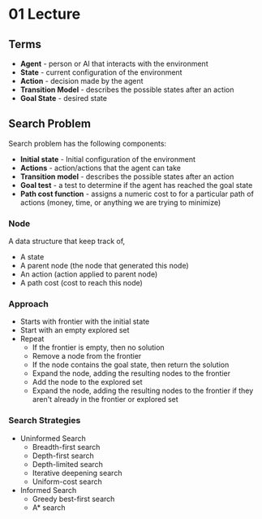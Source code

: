 # 01 Lecture

## Terms

- **Agent** - person or AI that interacts with the environment
- **State** - current configuration of the environment
- **Action** - decision made by the agent
- **Transition Model** - describes the possible states after an action
- **Goal State** - desired state

## Search Problem

Search problem has the following components:

- **Initial state** - Initial configuration of the environment
- **Actions** - action/actions that the agent can take
- **Transition model** - describes the possible states after an action
- **Goal test** - a test to determine if the agent has reached the goal state
- **Path cost function** - assigns a numeric cost to for a particular path of actions (money, time, or anything we are trying to minimize)

### Node

A data structure that keep track of,

- A state
- A parent node (the node that generated this node)
- An action (action applied to parent node)
- A path cost (cost to reach this node)

### Approach

- Starts with frontier with the initial state
- Start with an empty explored set
- Repeat
  - If the frontier is empty, then no solution
  - Remove a node from the frontier
  - If the node contains the goal state, then return the solution
  - Expand the node, adding the resulting nodes to the frontier
  - Add the node to the explored set
  - Expand the node, adding the resulting nodes to the frontier if they aren't already in the frontier or explored set

### Search Strategies

- Uninformed Search
  - Breadth-first search
  - Depth-first search
  - Depth-limited search
  - Iterative deepening search
  - Uniform-cost search
- Informed Search
  - Greedy best-first search
  - A\* search
